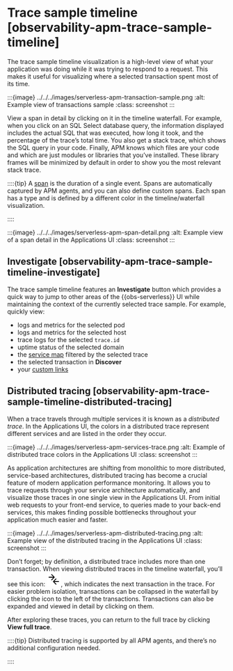 # Trace sample timeline [observability-apm-trace-sample-timeline]

The trace sample timeline visualization is a high-level view of what your application was doing while it was trying to respond to a request. This makes it useful for visualizing where a selected transaction spent most of its time.

:::{image} ../../../images/serverless-apm-transaction-sample.png
:alt: Example view of transactions sample
:class: screenshot
:::

View a span in detail by clicking on it in the timeline waterfall. For example, when you click on an SQL Select database query, the information displayed includes the actual SQL that was executed, how long it took, and the percentage of the trace’s total time. You also get a stack trace, which shows the SQL query in your code. Finally, APM knows which files are your code and which are just modules or libraries that you’ve installed. These library frames will be minimized by default in order to show you the most relevant stack trace.

::::{tip}
A [span](https://www.elastic.co/guide/en/apm/guide/current/data-model-spans.html) is the duration of a single event. Spans are automatically captured by APM agents, and you can also define custom spans. Each span has a type and is defined by a different color in the timeline/waterfall visualization.

::::


:::{image} ../../../images/serverless-apm-span-detail.png
:alt: Example view of a span detail in the Applications UI
:class: screenshot
:::


## Investigate [observability-apm-trace-sample-timeline-investigate]

The trace sample timeline features an **Investigate** button which provides a quick way to jump to other areas of the {{obs-serverless}} UI while maintaining the context of the currently selected trace sample. For example, quickly view:

* logs and metrics for the selected pod
* logs and metrics for the selected host
* trace logs for the selected `trace.id`
* uptime status of the selected domain
* the [service map](../../../solutions/observability/apps/service-map.md) filtered by the selected trace
* the selected transaction in **Discover**
* your [custom links](../../../solutions/observability/apps/create-custom-links.md)


## Distributed tracing [observability-apm-trace-sample-timeline-distributed-tracing]

When a trace travels through multiple services it is known as a *distributed trace*. In the Applications UI, the colors in a distributed trace represent different services and are listed in the order they occur.

:::{image} ../../../images/serverless-apm-services-trace.png
:alt: Example of distributed trace colors in the Applications UI
:class: screenshot
:::

As application architectures are shifting from monolithic to more distributed, service-based architectures, distributed tracing has become a crucial feature of modern application performance monitoring. It allows you to trace requests through your service architecture automatically, and visualize those traces in one single view in the Applications UI. From initial web requests to your front-end service, to queries made to your back-end services, this makes finding possible bottlenecks throughout your application much easier and faster.

:::{image} ../../../images/serverless-apm-distributed-tracing.png
:alt: Example view of the distributed tracing in the Applications UI
:class: screenshot
:::

Don’t forget; by definition, a distributed trace includes more than one transaction. When viewing distributed traces in the timeline waterfall, you’ll see this icon: ![Merge](../../../images/serverless-merge.svg ""), which indicates the next transaction in the trace. For easier problem isolation, transactions can be collapsed in the waterfall by clicking the icon to the left of the transactions. Transactions can also be expanded and viewed in detail by clicking on them.

After exploring these traces, you can return to the full trace by clicking **View full trace**.

::::{tip}
Distributed tracing is supported by all APM agents, and there’s no additional configuration needed.

::::
